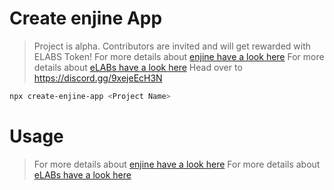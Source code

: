 # Create enjine App

> Project is alpha. Contributors are invited and will get rewarded with ELABS Token!
> For more details about [enjine have a look here](https://enjine.ecosis.io)
> For more details about [eLABs have a look here](https://elabs.ecosis.io)
> Head over to https://discord.gg/9xejeEcH3N

```bash
npx create-enjine-app <Project Name>
```

# Usage
> For more details about [enjine have a look here](https://enjine.ecosis.io)
> For more details about [eLABs have a look here](https://elabs.ecosis.io)
